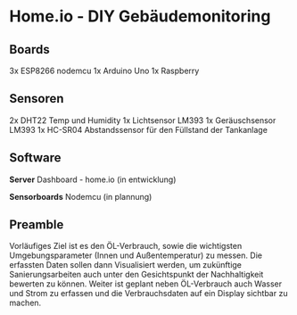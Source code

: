 # Home.io - DIY Gebäudemonitoring

## Boards
3x ESP8266 nodemcu 
1x Arduino Uno
1x Raspberry

## Sensoren

2x DHT22 Temp und Humidity 
1x Lichtsensor LM393
1x Geräuschsensor LM393
1x HC-SR04  Abstandssensor für den Füllstand der Tankanlage

## Software
**Server**
Dashboard - home.io (in entwicklung)

**Sensorboards**
Nodemcu (in plannung)


## Preamble
Vorläufiges Ziel ist es den ÖL-Verbrauch, sowie die wichtigsten Umgebungsparameter (Innen und Außentemperatur) zu messen.
Die erfassten Daten sollen dann Visualisiert werden, um zukünftige Sanierungsarbeiten auch unter den Gesichtspunkt der Nachhaltigkeit bewerten zu können. 
Weiter ist geplant neben ÖL-Verbrauch auch Wasser und Strom zu erfassen und die Verbrauchsdaten auf ein Display sichtbar zu machen.
